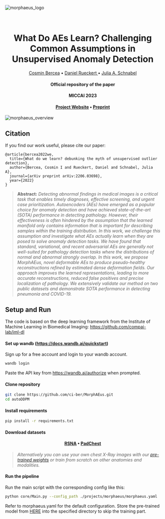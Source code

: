 ![morphaeus_logo](https://github.com/ci-ber/MorphAEus/assets/106509806/107b2aff-be67-4d4b-801d-015b1c3a884e)

<h1 align="center">
  <br>
What Do AEs Learn? Challenging Common Assumptions in Unsupervised Anomaly Detection
  <br>
</h1>
</h1>
  <p align="center">
    <a href="https://ci.bercea.net">Cosmin Bercea</a> •
    <a href="https://aim-lab.io/author/daniel-ruckert/">Daniel Rueckert </a> •
    <a href="https://compai-lab.github.io/author/julia-a.-schnabel/">Julia A. Schnabel </a>
  </p>
<h4 align="center">Official repository of the paper</h4>
<h4 align="center">MICCAI 2023</h4>
<h4 align="center"><a href="https://ci.bercea.net/project/morphaeus/">Project Website</a> • <a href="https://arxiv.org/pdf/2206.03698.pdf">Preprint</a> </h4>

![morphaeus_overview](https://github.com/ci-ber/MorphAEus/assets/106509806/9265fb3b-6d69-4f8b-ad73-4ff65f2a1813)


## Citation

If you find our work useful, please cite our paper:
```
@article{bercea2022we,
  title={What do we learn? debunking the myth of unsupervised outlier detection},
  author={Bercea, Cosmin I and Rueckert, Daniel and Schnabel, Julia A},
  journal={arXiv preprint arXiv:2206.03698},
  year={2022}
}
```

> **Abstract:** *Detecting abnormal findings in medical images is a critical task that enables timely diagnoses, effective screening, and urgent case prioritization. Autoencoders (AEs) have emerged as a popular choice for anomaly detection and have achieved state-of-the-art (SOTA) performance in detecting pathology. However, their effectiveness is often hindered by the assumption that the learned manifold only contains information that is important for describing samples within the training distribution. In this work, we challenge this assumption and investigate what AEs actually learn when they are posed to solve anomaly detection tasks. We have found that standard, variational, and recent adversarial AEs are generally not well-suited for pathology detection tasks where the distributions of normal and abnormal strongly overlap. In this work, we propose MorphAEus, novel deformable AEs to produce pseudo-healthy reconstructions refined by estimated dense deformation fields. Our approach improves the learned representations, leading to more accurate reconstructions, reduced false positives and precise localization of pathology. We extensively validate our method on two public datasets and demonstrate SOTA performance in detecting pneumonia and COVID-19.*


## Setup and Run

The code is based on the deep learning framework from the Institute of Machine Learning in Biomedical Imaging: https://github.com/compai-lab/iml-dl

#### Set up wandb (https://docs.wandb.ai/quickstart)

Sign up for a free account and login to your wandb account.
```bash
wandb login
```
Paste the API key from https://wandb.ai/authorize when prompted.

#### Clone repository

```bash
git clone https://github.com/ci-ber/MorphAEus.git
cd autoDDPM
```

#### Install requirements

```bash
pip install -r requirements.txt
```

#### Download datasets 

<h4 align="center"><a href="https://www.rsna.org/education/ai-resources-and-training/ai-image-challenge/rsna-pneumonia-detection-challenge-2018">RSNA</a> • <a href="https://bimcv.cipf.es/bimcv-projects/padchest/">PadChest</a> </h4>

> *Alternatively you can use your own chest X-Ray images with our <a href=""> pre-trained weights</a> or train from scratch on other anatomies and modalities.*


#### Run the pipeline

Run the main script with the corresponding config like this:

```bash
python core/Main.py --config_path ./projects/morphaeus/morphaeus.yaml
```

Refer to morphaeus.yaml for the default configuration. Store the pre-trained model from <a href=""> HERE</a> into the specified directory to skip the training part.






